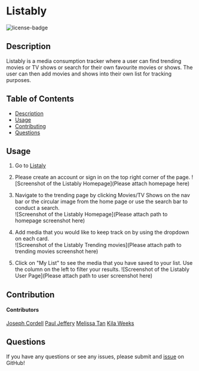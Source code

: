 # Listably

![license-badge](https://img.shields.io/badge/license-MIT-yellow)

## Description
Listably is a media consumption tracker where a user can find trending movies or TV shows or search for their own favourite movies or shows. The user can then add movies and shows into their own list for tracking purposes. 

## Table of Contents
- [Description](#description)
- [Usage](#usage)
- [Contributing](#contributing)
- [Questions](#questions)

## Usage
1. Go to [Listaly](listably.herokuapp.com)
	
2. Please create an account or sign in on the top right corner of the page.
	![Screenshot of the Listably Homepage](Please attach homepage here)

3. Navigate to the trending page by clicking Movies/TV Shows on the nav bar or the circular image from the home page or use the search bar to conduct a search.</br>
	![Screenshot of the Listably Homepage](Please attach path to homepage screenshot here)

4. Add media that you would like to keep track on by using the dropdown on each card. <br>
    ![Screenshot of the Listably Trending movies](Please attach path to trending movies screenshot here)

5. Click on "My List" to see the media that you have saved to your list. Use the column on the left to filter your results.
    ![Screenshot of the Listably User Page](Please attach path to user screenshot here)

## Contribution
#### Contributors
[Joseph Cordell](https://github.com/JosephCordell)
[Paul Jeffery](https://github.com/Paulndrwjeffrey)
[Melissa Tan](https://github.com/melissa-tan)
[Kila Weeks](https://github.com/kilaweeks)


## Questions
If you have any questions or see any issues, please submit and [issue](https://github.com/JosephCordell/Listably/issues) on GitHub!


